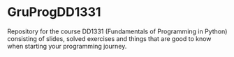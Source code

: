 # GruProgDD1331
Repository for the course DD1331 (Fundamentals of Programming in Python) consisting of slides, solved exercises and things that are good to know when starting your programming journey.
